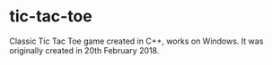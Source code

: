 # tic-tac-toe
Classic Tic Tac Toe game created in C++, works on Windows. It was originally created in 20th February 2018.
